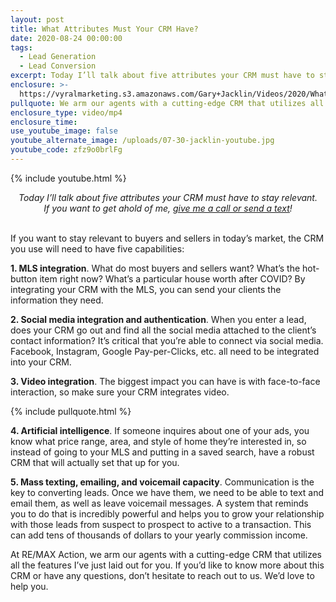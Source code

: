 ```yaml
---
layout: post
title: What Attributes Must Your CRM Have?
date: 2020-08-24 00:00:00
tags:
  - Lead Generation
  - Lead Conversion
excerpt: Today I’ll talk about five attributes your CRM must have to stay relevant.
enclosure: >-
  https://vyralmarketing.s3.amazonaws.com/Gary+Jacklin/Videos/2020/What+Attributes+Must+Your+CRM+Have_.mp4
pullquote: We arm our agents with a cutting-edge CRM that utilizes all these features.
enclosure_type: video/mp4
enclosure_time:
use_youtube_image: false
youtube_alternate_image: /uploads/07-30-jacklin-youtube.jpg
youtube_code: zfz9o0brlFg
---
```


{% include youtube.html %}

<center><em>Today I&rsquo;ll talk about five attributes your CRM must have to stay relevant.<br />If you want to get ahold of me, <u><a href="tel:6306382600">give me a call or send a text</a></u>!</em></center>

<br>If you want to stay relevant to buyers and sellers in today’s market, the CRM you use will need to have five capabilities:

**1\. MLS integration**. What do most buyers and sellers want? What’s the hot-button item right now? What’s a particular house worth after COVID? By integrating your CRM with the MLS, you can send your clients the information they need.

**2\. Social media integration and authentication**. When you enter a lead, does your CRM go out and find all the social media attached to the client’s contact information? It’s critical that you’re able to connect via social media. Facebook, Instagram, Google Pay-per-Clicks, etc. all need to be integrated into your CRM.

**3\. Video integration**. The biggest impact you can have is with face-to-face interaction, so make sure your CRM integrates video.

{% include pullquote.html %}

**4\. Artificial intelligence**. If someone inquires about one of your ads, you know what price range, area, and style of home they’re interested in, so instead of going to your MLS and putting in a saved search, have a robust CRM that will actually set that up for you.

**5\. Mass texting, emailing, and voicemail capacity**. Communication is the key to converting leads. Once we have them, we need to be able to text and email them, as well as leave voicemail messages. A system that reminds you to do that is incredibly powerful and helps you to grow your relationship with those leads from suspect to prospect to active to a transaction. This can add tens of thousands of dollars to your yearly commission income.

At RE/MAX Action, we arm our agents with a cutting-edge CRM that utilizes all the features I’ve just laid out for you. If you’d like to know more about this CRM or have any questions, don’t hesitate to reach out to us. We’d love to help you.